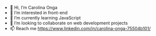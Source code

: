 - 👋 Hi, I’m Carolina Onga
- 👀 I’m interested in front-end
- 🌱 I’m currently learning JavaScript
- 💞️ I’m looking to collaborate on web development projects
- 📫 Reach me https://www.linkedin.com/in/carolina-onga-75504b101/


